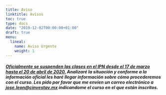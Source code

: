 ```yaml
---
title: Aviso
linktitle: Avisos
toc: true
type: docs
date: "2019-12-02T00:00:00+01:00"
draft: true
menu:
  lineal:
    name: Aviso Urgente
    weight: 1
---
```



##### [Oficialmente se suspenden las clases en el IPN desde el 17 de marzo hasta el 20 de abril de 2020.](https://www.ipn.mx/assets/files/ccs/img/noticias/2020/03/confinamiento1.jpg) Analizaré la situación y conforme a la información oficial les haré llegar información sobre cómo procederemos con el curso. Les pido por favor que me envíen un correo electrónico a jose.leon@cinvestav.mx indicandome el curso en el que están inscritos.

